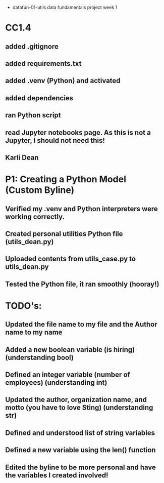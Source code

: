 -  datafun-01-utils
data fundamentals project week 1
# CC1.4 
## added .gitignore
## added requirements.txt
## added .venv (Python) and activated
## added dependencies
## ran Python script
## read Jupyter notebooks page. As this is not a Jupyter, I should not need this!
## Karli Dean
# P1: Creating a Python Model (Custom Byline)
## Verified my .venv and Python interpreters were working correctly.
## Created personal utilities Python file (utils_dean.py)
## Uploaded contents from utils_case.py to utils_dean.py
## Tested the Python file, it ran smoothly (hooray!)
# TODO's:
## Updated the file name to my file and the Author name to my name
## Added a new boolean variable (is hiring) (understanding bool)
## Defined an integer variable (number of employees) (understanding int)
## Updated the author, organization name, and motto (you have to love Sting) (understanding str)
## Defined and understood list of string variables
## Defined a new variable using the len() function
## Edited the byline to be more personal and have the variables I created involved!

